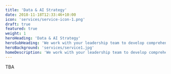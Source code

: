 ```yaml
---
title: 'Data & AI Strategy'
date: 2018-11-18T12:33:46+10:00
icon: 'services/service-icon-1.png'
draft: true
featured: true
weight: 1
heroHeading: 'Data & AI Strategy'
heroSubHeading: 'We work with your leadership team to develop comprehensive data and AI strategies aligned with your business goals.'
heroBackground: 'services/service1.jpg'
homeDescription: 'We work with your leadership team to develop comprehensive data and AI strategies aligned with your business goals.'
---
```


TBA